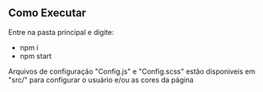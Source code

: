 ## Como Executar

Entre na pasta principal e digite:

* npm i
* npm start

Arquivos de configuração "Config.js" e "Config.scss" estão disponiveis em "src/" para configurar o usuário e/ou as cores da página
